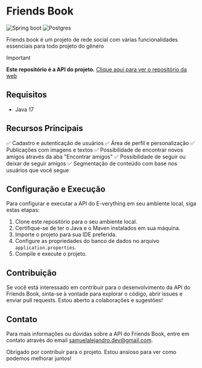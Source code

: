 # Friends Book
![Spring boot](https://img.shields.io/badge/Spring_Boot-F2F4F9?style=for-the-badge&logo=spring-boot
)
![Postgres](https://img.shields.io/badge/PostgreSQL-316192?style=for-the-badge&logo=postgresql&logoColor=white)

Friends book é um projeto de rede social com várias funcionalidades essenciais para todo projeto do gênero

> [!IMPORTANT]
> **Este repositório é a API do projeto.** [Clique aqui para ver o repositório da web](https://github.com/Samukaii/friends-book-web)

## Requisitos
- Java 17

## Recursos Principais

✅ Cadastro e autenticação de usuários
✅ Área de perfil e personalização
✅ Publicações com imagens e textos
✅ Possibilidade de encontrar novos amigos através da aba "Encontrar amigos"
✅ Possibilidade de seguir ou deixar de seguir amigos
✅ Segmentação de conteúdo com base nos usuários que você segue

## Configuração e Execução

Para configurar e executar a API do E-verything em seu ambiente local, siga estas etapas:

1. Clone este repositório para o seu ambiente local.
2. Certifique-se de ter o Java e o Maven instalados em sua máquina.
3. Importe o projeto para sua IDE preferida.
4. Configure as propriedades do banco de dados no arquivo `application.properties`.
5. Compile e execute o projeto.

## Contribuição

Se você está interessado em contribuir para o desenvolvimento da API do Friends Book, sinta-se à vontade para explorar o código, abrir issues e enviar pull requests. Estou aberto a colaborações e sugestões!

## Contato

Para mais informações ou dúvidas sobre a API do Friends Book, entre em contato através do email samuelalejandro.dev@gmail.com.

Obrigado por contribuir para o projeto. Estou ansioso para ver como podemos melhorar juntos!
